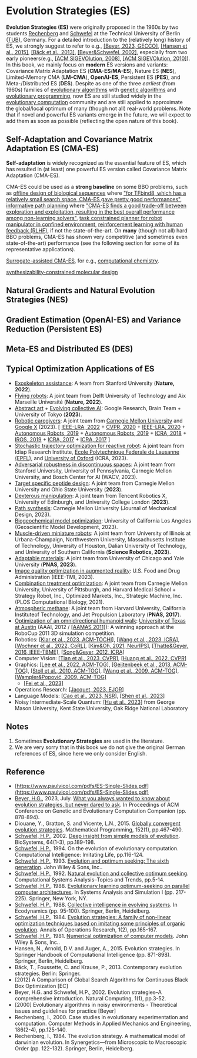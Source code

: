 # Evolution Strategies (ES)

**Evolution Strategies (ES)** were originally proposed in the 1960s by two students [Rechenberg](https://web.archive.org/web/20180425010001/http://www.bionik.tu-berlin.de/institut/xstart.htm) and [Schwefel](https://ls11-www.cs.tu-dortmund.de/people/schwefel/) at the Technical University of Berlin ([TUB](https://www.tu.berlin/en/)), Germany. For a detailed introduction to the (relatively long) history of ES, we strongly suggest to refer to e.g., [[Beyer, 2023, GECCO]](https://dl.acm.org/doi/abs/10.1145/3583133.3595041), [[Hansen et al., 2015]](), [[Bäck et al., 2013]](https://link.springer.com/book/10.1007/978-3-642-40137-4), [[Beyer&Schwefel, 2002]](https://link.springer.com/article/10.1023/A:1015059928466), especially from two early pioneers(e.g., [[ACM SIGEVOlution, 2008]](https://dl.acm.org/doi/abs/10.1145/1621943.1621944), [[ACM SIGEVOlution, 2010]](https://dl.acm.org/doi/abs/10.1145/1810132.1810133)). In this book, we mainly focus on **modern** ES versions and variants: Covariance Matrix Adaptation ES (**CMA-ES**/**MA-ES**), Nature ES (**NES**), Limited-Memory CMA (**LM-CMA**), **OpenAI-ES**, Persistent ES (**PES**), and Meta-/Distributed ES (**DES**). Despite as one of the three *earliest* (from 1960s) families of [evolutionary algorithms](https://www.nature.com/articles/nature14544) with [genetic algorithms]() and [evolutionary programming](), now ES are still studied widely in the [evolutionary computation](https://www.nature.com/articles/nature14544) community and are still applied to approximate the global/local optimum of many (though not all) real-world problems. Note that if novel and powerful ES variants emerge in the future, we will expect to add them as soon as possible (reflecting the open nature of this book).

## Self-Adaptation and Covariance Matrix Adaptation ES (CMA-ES)

**Self-adaptation** is widely recognized as the essential feature of ES, which has resulted in (at least) one powerful ES version called Covariance Matrix Adaptation (CMA-ES).

CMA-ES could be used as a **strong baseline** on some BBO problems, such as [offline design of biological sequences](https://arxiv.org/pdf/2306.03111.pdf) where ["for TFbind8, which has a relatively small search space, CMA-ES gave pretty good performances"](https://arxiv.org/pdf/2306.03111.pdf), [informative path planning](https://proceedings.mlr.press/v205/cao23b/cao23b.pdf) where ["CMA-ES finds a good trade-off between exploration and exploitation, resulting in the best overall performance among non-learning solvers"](https://proceedings.mlr.press/v205/cao23b/cao23b.pdf), [task constrained planner for robot manipulator in confined environment](https://arxiv.org/pdf/2304.09260.pdf), [reinforcement learning with human feedback (RLHF)](https://arxiv.org/pdf/2303.03751.pdf), if not the state-of-the-art. On **many** (though not all) hard BBO problems, CMA-ES has shown very competitive (and sometimes even state-of-the-art) performance (see the following section for some of its representative applications).

[Surrogate-assisted CMA-ES](), for e.g., [computational chemistry](https://pubs.acs.org/doi/full/10.1021/acs.jcim.2c01231).

[synthesizability-constrained molecular design](https://openreview.net/pdf?id=rKfvMyWVO0L)

## Natural Gradients and Natural Evolution Strategies (NES)

## Gradient Estimation (OpenAI-ES) and Variance Reduction (Persistent ES)

## Meta-ES and Distributed ES (DES)

## Typical Optimization Applications of ES

* [Exoskeleton assistance](https://www.nature.com/articles/s41586-022-05191-1): A team from Stanford University (**Nature, 2022**).
* [Flying robots](https://www.nature.com/articles/s41586-022-05182-2): A joint team from Delft University of Technology and Aix Marseille Université (**Nature, 2022**).
* [Abstract art](https://arxiv.org/pdf/2304.12932.pdf) + [Evolving collective AI](https://direct.mit.edu/isal/proceedings/isal/35/112/116826): Google Research, Brain Team + University of Tokyo (**2023**).
* [Robotic caregivers](https://arxiv.org/pdf/2304.04822.pdf): A joint team from [Carnegie Mellon University](https://rchi-lab.github.io/robust-body-exposure/) and [Google X](https://github.com/RCHI-Lab/robust-body-exposure) (2023). [ [IEEE-LRA, 2022](https://ieeexplore.ieee.org/abstract/document/9681203) + [CVPR, 2020](https://openaccess.thecvf.com/content_CVPR_2020/papers/Clever_Bodies_at_Rest_3D_Human_Pose_and_Shape_Estimation_From_CVPR_2020_paper.pdf) + [IEEE-LRA, 2020](https://ieeexplore.ieee.org/abstract/document/8988245) + [Autonomous Robots, 2019](https://link.springer.com/article/10.1007/s10514-019-09865-0) + [Autonomous Robots, 2019](https://link.springer.com/article/10.1007/s10514-019-09847-2) + [ICRA, 2018](https://ieeexplore.ieee.org/abstract/document/8460656) + [IROS, 2019](https://ieeexplore.ieee.org/abstract/document/8968053) + [ICRA, 2017](https://ieeexplore.ieee.org/abstract/document/7989718) + [ICRA, 2017](https://ieeexplore.ieee.org/abstract/document/7989716) ]
* [Stochastic trajectory optimization for reactive robot](https://ieeexplore.ieee.org/document/10160214): A joint team from Idiap Research Institute, [Ecole Polytechnique Federale de Lausanne (EPFL)](https://github.com/JuJankowski/vp-sto), and [University of Oxford](https://sites.google.com/oxfordrobotics.institute/vp-sto) (ICRA, 2023).
* [Adversarial robustness in discontinuous spaces](https://openaccess.thecvf.com/content/WACV2023/papers/Venkatesh_Adversarial_Robustness_in_Discontinuous_Spaces_via_Alternating_Sampling__Descent_WACV_2023_paper.pdf): A joint team from Stanford University, University of Pennsylvania, Carnegie Mellon University, and Bosch Center for AI (WACV, 2023).
* [Target specific peptide design](https://arxiv.org/pdf/2302.01435.pdf): A joint team from Carnegie Mellon University and Ohio State University (**2023**).
* [Dexterous manipulation](https://arxiv.org/pdf/2304.05141.pdf): A joint team from Tencent Robotics X, University of Edinburgh, and University College London (**2023**).
* [Path synthesis](https://asmedigitalcollection.asme.org/mechanicaldesign/article/145/7/073303/1160180/GCP-HOLO-Generating-High-Order-Linkage-Graphs-for): Carnegie Mellon University (Journal of Mechanical Design, 2023).
* [Biogeochemical model optimization](https://gmd.copernicus.org/articles/16/3581/2023/gmd-16-3581-2023.html): University of California Los Angeles (Geoscientific Model Development, 2023).
* [Muscle-driven miniature robots](https://www.science.org/doi/full/10.1126/scirobotics.add1053): A joint team from University of Illinois at Urbana-Champaign, Northwestern University, Massachusetts Institute of Technology, University of Houston, Dalian University of Technology, and University of Southern California (**Science Robotics, 2023**). 
* [Adaptable materials](https://www.pnas.org/doi/abs/10.1073/pnas.2219558120): A joint team from University of Chicago and Yale University (**PNAS, 2023**).
* [Image quality optimization in augmented reality](https://ieeexplore.ieee.org/abstract/document/10115525):  U.S. Food and Drug Administration (IEEE-TMI, 2023).
* [Combination treatment optimization](https://journals.plos.org/ploscompbiol/article?id=10.1371/journal.pcbi.1009689): A joint team from Carnegie Mellon University, University of Pittsburgh, and Harvard Medical School + Strategy Robot, Inc., Optimized Markets, Inc., Strategic Machine, Inc. (PLOS Computational Biology, 2021).
* [Atmospheric methane](https://www.pnas.org/doi/10.1073/pnas.1616020114): A joint team from Harvard University, California Instituteof Technology, and Jet Propulsion Laboratory (**PNAS, 2017**).
* [Optimization of an omnidirectional humanoid walk](https://ojs.aaai.org/index.php/AAAI/article/view/8317): [University of Texas at Austin](https://www.cs.utexas.edu/~AustinVilla/sim/3dsimulation/) (AAAI, 2012 / [[AAMAS 2011]](https://ifaamas.org/Proceedings/aamas2011/papers/A6_B69.pdf)): A winning approach at the RoboCup 2011 3D simulation competition.
* Robotics: [[Klar et al., 2023, ACM-TOCHI]](https://dl.acm.org/doi/full/10.1145/3577016), [[Wang et al., 2023, ICRA]](https://ieeexplore.ieee.org/abstract/document/10160303), [[Wochner et al., 2022, CoRL]](https://proceedings.mlr.press/v205/wochner23a/wochner23a.pdf), [[Kim&Oh, 2021, NeurIPS]](https://proceedings.neurips.cc/paper/2021/file/92dfa194391a59dc65b88b704599dbd6-Paper.pdf), [[Thatte&Geyer, 2016, IEEE-TBME]](https://ieeexplore.ieee.org/abstract/document/7222383), [[Song&Geyer, 2012, ICRA]](https://ieeexplore.ieee.org/abstract/document/6225307)
* Computer Vision: [[Tian et al., 2023, CVPR]](https://openaccess.thecvf.com/content/CVPR2023/papers/Tian_Multi-Object_Manipulation_via_Object-Centric_Neural_Scattering_Functions_CVPR_2023_paper.pdf), [[Huang et al., 2022, CVPR]](https://openaccess.thecvf.com/content/CVPR2022/papers/Huang_Neural_MoCon_Neural_Motion_Control_for_Physically_Plausible_Human_Motion_CVPR_2022_paper.pdf)
* Graphics: [[Lee et al., 2022, ACM-TOG]](https://dl.acm.org/doi/abs/10.1145/3550454.3555489), [[Geijtenbeek et al., 2013, ACM-TOG]](https://dl.acm.org/doi/abs/10.1145/2508363.2508399), [[Stoll et al., 2010, ACM-TOG]](https://dl.acm.org/doi/abs/10.1145/1882261.1866161), [[Wang et al., 2009, ACM-TOG]](https://dl.acm.org/doi/abs/10.1145/1661412.1618514), [[Wampler&Popović, 2009, ACM-TOG]](https://dl.acm.org/doi/abs/10.1145/1531326.1531366)
  * [[Fei et al., 2023]](https://arxiv.org/pdf/2304.05818.pdf)
* Operations Research: [[Jacquet, 2023, EJOR]](https://www.sciencedirect.com/science/article/pii/S0377221723003508)
* Language Models: [[Cao et al., 2023, NSR]](https://academic.oup.com/nsr/article/10/6/nwad124/7152626), [[Shen et al., 2023]](https://arxiv.org/pdf/2305.00593.pdf) 
* Noisy Intermediate-Scale Quantum: [[Hu et al., 2023]](https://arxiv.org/pdf/2309.06327.pdf) from George Mason University, Kent State University, Oak Ridge National Laboratory

## Notes

1. Sometimes **Evolutionary Strategies** are used in the literature.
2. We are very sorry that in this book we do not give the original German references of ES, since here we only consider English.

## Reference

* [https://www.paulvicol.com/pdfs/ES-Single-Slides.pdf](https://www.paulvicol.com/pdfs/ES-Single-Slides.pdf)
* [Beyer, H.G.](https://homepages.fhv.at/hgb/), 2023, July. [What you always wanted to know about evolution strategies, but never dared to ask](https://dl.acm.org/doi/abs/10.1145/3583133.3595041). In Proceedings of ACM Conference on Genetic and Evolutionary Computation Companion (pp. 878-894).
* Diouane, Y., Gratton, S. and Vicente, L.N., 2015. [Globally convergent evolution strategies](https://link.springer.com/article/10.1007/s10107-014-0793-x). Mathematical Programming, 152(1), pp.467-490.
* [Schwefel, H.P.](https://ls11-www.cs.tu-dortmund.de/people/schwefel/), 2002. [Deep insight from simple models of evolution](https://www.sciencedirect.com/science/article/abs/pii/S0303264701001861). BioSystems, 64(1-3), pp.189-198.
* [Schwefel, H.P.](https://ls11-www.cs.tu-dortmund.de/people/schwefel/), 1994. On the evolution of evolutionary computation. Computational Intelligence: Imitating Life, pp.116-124.
* [Schwefel, H.P.](https://ls11-www.cs.tu-dortmund.de/people/schwefel/), 1993. [Evolution and optimum seeking: The sixth generation](https://www.amazon.co.uk/Evolution-Optimum-Generation-Computer-Technologies/dp/0471571482). John Wiley & Sons, Inc..
* [Schwefel, H.P.](https://ls11-www.cs.tu-dortmund.de/people/schwefel/), 1992. [Natural evolution and collective optimum seeking](https://citeseerx.ist.psu.edu/document?repid=rep1&type=pdf&doi=7221f5be8ca17ee9cd8fe638cf2ad4886bd66262). Computational Systems Analysis–Topics and Trends, pp.5-14.
* [Schwefel, H.P.](https://ls11-www.cs.tu-dortmund.de/people/schwefel/), 1988. [Evolutionary learning optimum-seeking on parallel computer architectures](https://link.springer.com/chapter/10.1007/978-1-4684-6389-7_46). In Systems Analysis and Simulation I (pp. 217-225). Springer, New York, NY.
* [Schwefel, H.P.](https://ls11-www.cs.tu-dortmund.de/people/schwefel/), 1988. [Collective intelligence in evolving systems](https://link.springer.com/chapter/10.1007/978-3-642-73953-8_8). In Ecodynamics (pp. 95-100). Springer, Berlin, Heidelberg.
* [Schwefel, H.P.](https://ls11-www.cs.tu-dortmund.de/people/schwefel/), 1984. [Evolution strategies: A family of non-linear optimization techniques based on imitating some principles of organic evolution](https://link.springer.com/article/10.1007/BF01876146). Annals of Operations Research, 1(2), pp.165-167.
* [Schwefel, H.P.](https://ls11-www.cs.tu-dortmund.de/people/schwefel/), 1981. [Numerical optimization of computer models](https://www.amazon.com/Numerical-optimization-computer-Hans-Paul-Schwefel/dp/0471099880). John Wiley & Sons, Inc..
* Hansen, N., Arnold, D.V. and Auger, A., 2015. Evolution strategies. In Springer Handbook of Computational Intelligence (pp. 871-898). Springer, Berlin, Heidelberg.
* Bäck, T., Foussette, C. and Krause, P., 2013. Contemporary evolution strategies. Berlin: Springer.
* [2012] A Comparison of Global Search Algorithms for Continuous Black Box Optimization [EC]
* Beyer, H.G. and Schwefel, H.P., 2002. Evolution strategies–A comprehensive introduction. Natural Computing, 1(1), pp.3-52.
* [2000] Evolutionary algorithms in noisy environments - Theoretical issues and guidelines for practice [Beyer]
* Rechenberg, I., 2000. Case studies in evolutionary experimentation and computation. Computer Methods in Applied Mechanics and Engineering, 186(2-4), pp.125-140.
* Rechenberg, I., 1984. The evolution strategy. A mathematical model of darwinian evolution. In Synergetics—from Microscopic to Macroscopic Order (pp. 122-132). Springer, Berlin, Heidelberg.
